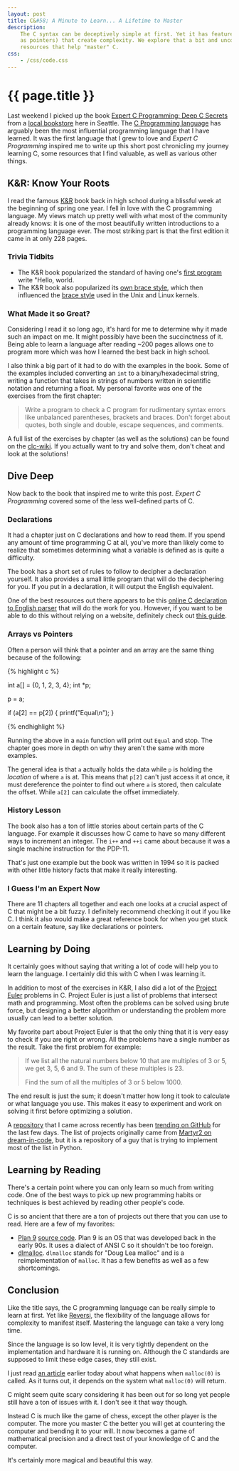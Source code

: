 ```yaml
---
layout: post
title: C&#58; A Minute to Learn... A Lifetime to Master
description:
    The C syntax can be deceptively simple at first. Yet it has features (such
    as pointers) that create complexity. We explore that a bit and uncover some
    resources that help "master" C.
css:
    - /css/code.css
---
```


{{ page.title }}
================

Last weekend I picked up the book [Expert C Programming: Deep C Secrets][deepc]
from a [local bookstore][adas] here in Seattle. The [C Programming language][c]
has arguably been the most influential programming language that I have learned.
It was the first language that I grew to love and *Expert C Programming*
inspired me to write up this short post chronicling my journey learning C, some
resources that I find valuable, as well as various other things.

## K&R: Know Your Roots

I read the famous [K&R][k&r] book back in high school during a blissful week at
the beginning of spring one year. I fell in love with the C programming
language. My views match up pretty well with what most of the community
already knows: it is one of the most beautifully written introductions to a
programming language ever. The most striking part is that the first edition it
came in at only 228 pages.

### Trivia Tidbits

- The K&R book popularized the standard of having one's [first program][first]
  write "Hello, world.
- The K&R book also popularized its [own brace style][k&rstyle], which then influenced the
  [brace style][1tbs] used in the Unix and Linux kernels.

### What Made it so Great?

Considering I read it so long ago, it's hard for me to determine why it made
such an impact on me. It might possibly have been the succinctness of it. Being
able to learn a language after reading ~200 pages allows one to program more
which was how I learned the best back in high school.

I also think a big part of it had to do with the examples in the book. Some of
the examples included converting an `int` to a binary/hexadecimal string,
writing a function that takes in strings of numbers written in scientific
notation and returning a float. My personal favorite was one of the exercises
from the first chapter:

> Write a program to check a C program for rudimentary syntax errors like
> unbalanced parentheses, brackets and braces. Don't forget about quotes, both
> single and double, escape sequences, and comments.

A full list of the exercises by chapter (as well as the solutions) can be found
on the [clc-wiki][clc]. If you actually want to try and solve them, don't cheat
and look at the solutions!

## Dive Deep

Now back to the book that inspired me to write this post. *Expert C Programming*
covered some of the less well-defined parts of C.

### Declarations

It had a chapter just on C declarations and how to read them. If you spend any
amount of time programming C at all, you've more than likely come to realize
that sometimes determining what a variable is defined as is quite a difficulty.

The book has a short set of rules to follow to decipher a declaration yourself.
It also provides a small little program that will do the deciphering for you. If
you put in a declaration, it will output the English equivalent.

One of the best resources out there appears to be this [online C declaration to
English parser][cdecl] that will do the work for you. However, if you want to be
able to do this without relying on a website, definitely check out [this
guide][cdecl2].

### Arrays vs Pointers

Often a person will think that a pointer and an array are the same thing because
of the following:

{% highlight c %}

int a[] = {0, 1, 2, 3, 4};
int *p;

p = a;

if (a[2] == p[2]) {
    printf("Equal\n");
}

{% endhighlight %}

Running the above in a `main` function will print out `Equal` and stop. The
chapter goes more in depth on why they aren't the same with more examples.

The general idea is that `a` actually holds the data while `p` is holding the
*location* of where `a` is at. This means that `p[2]` can't just access it at
once, it must dereference the pointer to find out where `a` is stored, then
calculate the offset. While `a[2]` can calculate the offset immediately.

### History Lesson

The book also has a ton of little stories about certain parts of the C language.
For example it discusses how C came to have so many different ways to increment
an integer. The `i++` and `++i` came about because it was a single machine
instruction for the PDP-11.

That's just one example but the book was written in 1994 so it is packed with
other little history facts that make it really interesting.

### I Guess I'm an Expert Now

There are 11 chapters all together and each one looks at a crucial aspect of C
that might be a bit fuzzy. I definitely recommend checking it out if you like C.
I think it also would make a great reference book for when you get stuck on a
certain feature, say like declarations or pointers.

## Learning by Doing

It certainly goes without saying that writing a lot of code will help you to
learn the language. I certainly did this with C when I was learning it.

In addition to most of the exercises in K&R, I also did a lot of the [Project
Euler][euler] problems in C. Project Euler is just a list of problems that
intersect math and programming. Most often the problems can be solved using
brute force, but designing a better algorithm or understanding the problem more
usually can lead to a better solution.

My favorite part about Project Euler is that the only thing that it is very easy
to check if you are right or wrong. All the problems have a single number as the
result. Take the first problem for example:

> If we list all the natural numbers below 10 that are multiples of 3 or 5, we
> get 3, 5, 6 and 9. The sum of these multiples is 23.
>
> Find the sum of all the multiples of 3 or 5 below 1000.

The end result is just the sum; it doesn't matter how long it took to calculate
or what language you use. This makes it easy to experiment and work on solving
it first before optimizing a solution.

A [repository][projects] that I came across recently has been [trending on
GitHub][trending] for the last few days. The list of projects originally came
from [Martyr2 on dream-in-code][dream], but it is a repository of a guy that is
trying to implement most of the list in Python.

## Learning by Reading

There's a certain point where you can only learn so much from writing code. One
of the best ways to pick up new programming habits or techniques is best
achieved by reading other people's code.

C is so ancient that there are a ton of projects out there that you can use to
read. Here are a few of my favorites:

- [Plan 9][plan9] [source code][plan9src]. Plan 9 is an OS that was developed
  back in the early 90s. It uses a dialect of ANSI C so it shouldn't be too
  foreign.
- [dlmalloc][dlmalloc]. `dlmalloc` stands for "Doug Lea malloc" and is a
  reimplementation of `malloc`. It has a few benefits as well as a few
  shortcomings.

## Conclusion

Like the title says, the C programming language can be really simple to learn at
first. Yet like [Reversi][reversi], the flexibility of the language allows for
complexity to manifest itself. Mastering the language can take a very long time.

Since the language is so low level, it is very tightly dependent on the
implementation and hardware it is running on. Although the C standards are
supposed to limit these edge cases, they still exist.

I just read [an article][malloc] earlier today about what happens when
`malloc(0)` is called. As it turns out, it depends on the system what
`malloc(0)` will return.

C might seem quite scary considering it has been out for so long yet people
still have a ton of issues with it. I don't see it that way though.

Instead C is much like the game of chess, except the other player is the
computer. The more you master C the better you will get at countering the
computer and bending it to your will. It now becomes a game of mathematical
precision and a direct test of your knowledge of C and the computer.

It's certainly more magical and beautiful this way.


[deepc]: http://amzn.to/28WuEEA
[adas]: http://seattletechnicalbooks.com/
[k&r]: http://en.wikipedia.org/wiki/The_C_Programming_Language
[c]: http://en.wikipedia.org/wiki/C_(programming_language)
[first]: http://en.wikipedia.org/wiki/Hello_world
[k&rstyle]: http://en.wikipedia.org/wiki/Indent_style#K.26R_style
[1tbs]: http://en.wikipedia.org/wiki/Indent_style#Variant:_1TBS
[clc]: http://clc-wiki.net/wiki/K%26R2_solutions
[cdecl]: http://cdecl.org/
[cdecl2]: http://unixwiz.net/techtips/reading-cdecl.html
[euler]: http://projecteuler.net/
[plan9]: http://en.wikipedia.org/wiki/Plan_9_from_Bell_Labs
[plan9src]: http://plan9.bell-labs.com/sources/plan9/sys/src/
[dlmalloc]: http://g.oswego.edu/dl/html/malloc.html
[trending]: https://github.com/explore
[projects]: https://github.com/thekarangoel/Projects
[dream]: http://www.dreamincode.net/forums/topic/78802-martyr2s-mega-project-ideas-list/
[reversi]: https://en.wikipedia.org/wiki/Reversi
[malloc]: http://prog21.dadgum.com/179.html
